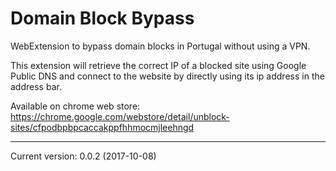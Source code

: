 # Domain Block Bypass

WebExtension to bypass domain blocks in Portugal without using a VPN.

This extension will retrieve the correct IP of a blocked site using Google Public DNS and connect to the website by directly using its ip address in the address bar.

Available on chrome web store: https://chrome.google.com/webstore/detail/unblock-sites/cfpodbpbpcaccakppfhhmocmjleehngd

***

Current version: 0.0.2 (2017-10-08)
